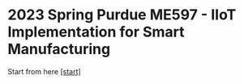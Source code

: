 # 2023 Spring Purdue ME597 - IIoT Implementation for Smart Manufacturing
Start from here [[start]](https://colab.research.google.com/github/Eunseob/purdue_me597/blob/main/index.ipynb)
